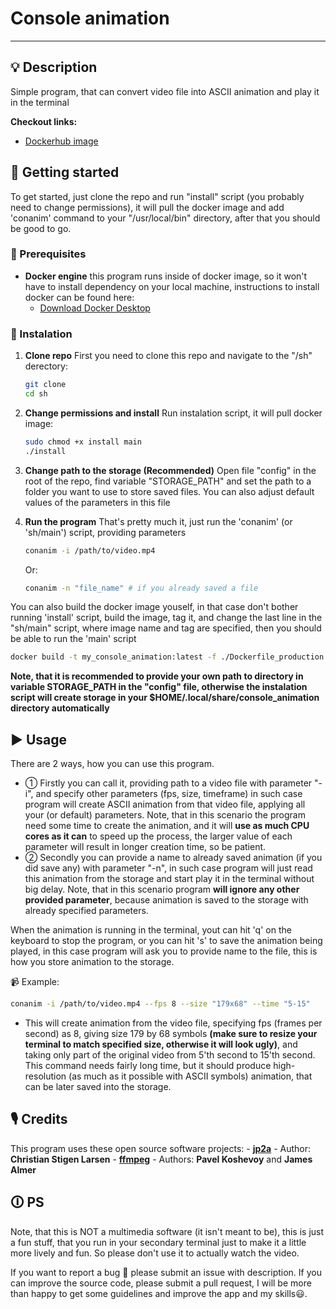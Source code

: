# Console animation

---

## 💡 Description

Simple program, that can convert video file into ASCII animation and play it in the terminal

**Checkout links:**
* [Dockerhub image](https://hub.docker.com/repository/docker/maksimphono/console_animation/general)

## 🚀 Getting started

To get started, just clone the repo and run "install" script (you probably need to change permissions), it will pull the docker image and add 'conanim' command to your "/usr/local/bin" directory, after that you should be good to go.

### 🧰 Prerequisites
* **Docker engine** this program runs inside of docker image, so it won't have to install dependency on your local machine, instructions to install docker can be found here:
    * [Download Docker Desktop](https://www.docker.com/products/docker-desktop)

### 🔨 Instalation
1. **Clone repo** First you need to clone this repo and navigate to the "/sh" derectory:
    ```bash
    git clone 
    cd sh
    ```
2. **Change permissions and install** Run instalation script, it will pull docker image:
    ```bash
    sudo chmod +x install main
    ./install
    ```

3. **Change path to the storage (Recommended)** Open file "config" in the root of the repo, find variable "STORAGE_PATH" and set the path to a folder you want to use to store saved files. You can also adjust default values of the parameters in this file

4. **Run the program** That's pretty much it, just run the 'conanim' (or 'sh/main') script, providing parameters
    ```bash
    conanim -i /path/to/video.mp4
    ```
    Or:
    ```bash
    conanim -n "file_name" # if you already saved a file
    ```

You can also build the docker image youself, in that case don't bother running 'install' script, build the image, tag it, and change the last line in the "sh/main" script, where image name and tag are specified, then you should be able to run the 'main' script
```bash
docker build -t my_console_animation:latest -f ./Dockerfile_production .
```

**Note, that it is recommended to provide your own path to directory in variable STORAGE_PATH in the "config" file, otherwise the instalation script will create storage in your $HOME/.local/share/console_animation directory automatically**

## ▶️ Usage
There are 2 ways, how you can use this program. 
- ① Firstly you can call it, providing path to a video file with parameter "-i", and specify other parameters (fps, size, timeframe) in such case program will create ASCII animation from that video file, applying all your (or default) parameters. Note, that in this scenario the program need some time to create the animation, and it will **use as much CPU cores as it can** to speed up the process, the larger value of each parameter will result in longer creation time, so be patient. 
- ② Secondly you can provide a name to already saved animation (if you did save any) with parameter "-n", in such case program will just read this animation from the storage and start play it in the terminal without big delay. Note, that in this scenario program **will ignore any other provided parameter**, because animation is saved to the storage with already specified parameters.

When the animation is running in the terminal, yout can hit 'q' on the keyboard to stop the program, or you can hit 's' to save the animation being played, in this case program will ask you to provide name to the file, this is how you store animation to the storage.

📹 Example:
```bash
conanim -i /path/to/video.mp4 --fps 8 --size "179x68" --time "5-15"
```
* This will create animation from the video file, specifying fps (frames per second) as 8, giving size 179 by 68 symbols **(make sure to resize your terminal to match specified size, otherwise it will look ugly)**, and taking only part of the original video from 5'th second to 15'th second. This command needs fairly long time, but it should produce high-resolution (as much as it possible with ASCII symbols) animation, that can be later saved into the storage.

## 🎙️ Credits
This program uses these open source software projects:
    - **[jp2a](https://github.com/cslarsen/jp2a)**
        - Author: **Christian Stigen Larsen**
    - **[ffmpeg](https://github.com/FFmpeg/FFmpeg)**
        - Authors: **Pavel Koshevoy** and **James Almer**

## 🛈 PS
Note, that this is NOT a multimedia software (it isn't meant to be), this is just a fun stuff, that you run in your secondary terminal just to make it a little more lively and fun. So please don't use it to actually watch the video.

If you want to report a bug 🐛 please submit an issue with description. If you can improve the source code, please submit a pull request, I will be more than happy to get some guidelines and improve the app and my skills😃.
